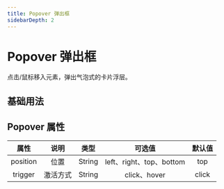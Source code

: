 ```yaml
---
title: Popover 弹出框
sidebarDepth: 2
---
```

# Popover 弹出框 
点击/鼠标移入元素，弹出气泡式的卡片浮层。

## 基础用法
<ClientOnly>
<popover-demo/>
</ClientOnly>



## Popover 属性
|   属性   |   说明   |  类型  |          可选值          | 默认值 |
| :------: | :------: | :----: | :----------------------: | :----: |
| position |   位置   | String | left、right、top、bottom |  top   |
| trigger  | 激活方式 | String |       click、hover       | click  |